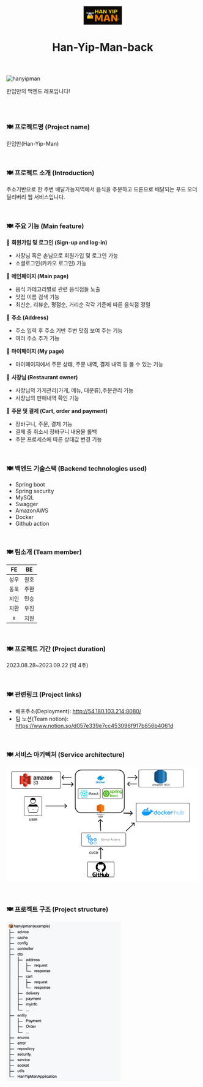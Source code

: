<header>
<a class="link" href="http://54.180.103.214:8080/">
    <img src="imgs/logo.png" width="100">
</a>


<h1 class="projectName">Han-Yip-Man-back</h1>
</header>



![hanyipman](https://github.com/mahmunsen/Han-Yip-Man-back/assets/119462011/2462f489-2e5a-4730-8375-1b05ef4d18d9)

한입만의 백엔드 레포입니다!

<br>
<br>

### 🍽️ 프로젝트명 (Project name)

한입만(Han-Yip-Man)

<br>

### 🍽️ 프로젝트 소개 (Introduction)

주소기반으로 한 주변 배달가능지역에서 음식을 주문하고
드론으로 배달되는 푸드 오더 딜리버리 웹 서비스입니다.

<br>

### 🍽️ 주요 기능 (Main feature)

🍗 **회원가입 및 로그인 (Sign-up and log-in)**

- 사장님 혹은 손님으로 회원가입 및 로그인 가능
- 소셜로그인(카카오 로그인) 가능

🍗 **메인페이지 (Main page)**

- 음식 카테고리별로 관련 음식점들 노출
- 맛집 이름 검색 기능
- 최신순, 리뷰순, 평점순, 거리순 각각 기준에 따른 음식점 정렬

🍗 **주소 (Address)**

- 주소 입력 후 주소 기반 주변 맛집 보여 주는 기능
- 여러 주소 추가 기능

🍗 **마이페이지 (My page)**

- 마이페이지에서 주문 상태, 주문 내역, 결제 내역 등 볼 수 있는 기능

🍗 **사장님 (Restaurant owner)**

- 사장님의 가게관리(가게, 메뉴, 대분류),주문관리 기능
- 사장님의 판매내역 확인 기능

🍗 **주문 및 결제 (Cart, order and payment)**

- 장바구니, 주문, 결제 기능
- 결제 중 취소시 장바구니 내용물 롤백
- 주문 프로세스에 따른 상태값 변경 기능



<br>

### 🍽️ 백엔드 기술스택 (Backend technologies used)

- Spring boot
- Spring security
- MySQL
- Swagger
- AmazonAWS
- Docker
- Github action

<br>

### 🍽️ 팀소개 (Team member)

| FE | BE |
|:--:|:--:|
| 성우 | 원호 |
| 동욱 | 주환 |
| 지인 | 민승 |
| 지환 | 우진 |
| x  | 지원 |

<br>

### 🍽️ 프로젝트 기간 (Project duration)

2023.08.28~2023.09.22 (약 4주)

<br>

### 🍽️ 관련링크 (Project links)

- 배포주소(Deployment): http://54.180.103.214:8080/
- 팀 노션(Team notion): https://www.notion.so/d057e339e7cc453096f917b856b4061d

<br>

### 🍽️ 서비스 아키텍처 (Service architecture)

<img src="imgs/architecture.png" width="500">

<br>
<br>
<br>

### 🍽️ 프로젝트 구조 (Project structure)

<img src="imgs/projectArchi.png" width="300">


<br>
<br>
<br>
<br>




